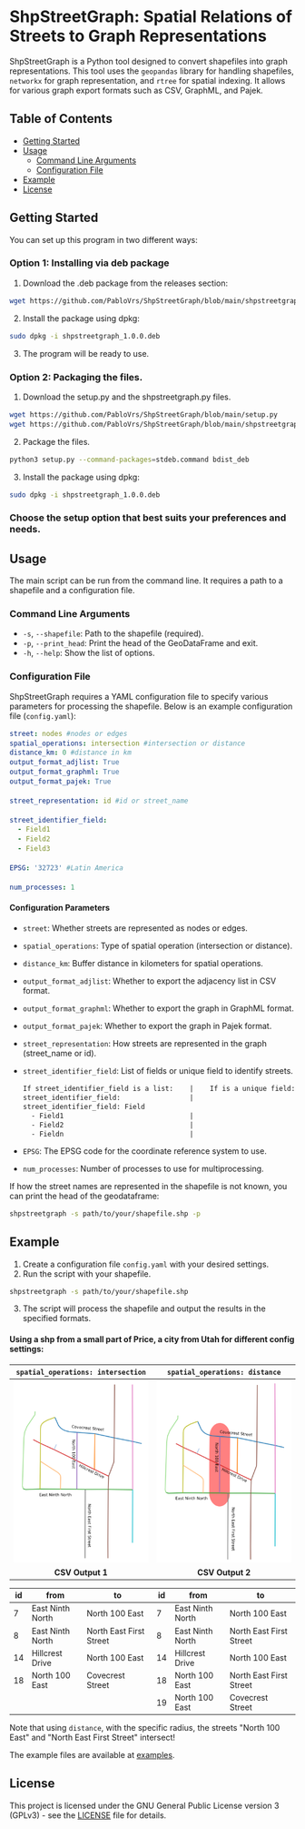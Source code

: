 # ShpStreetGraph: Spatial Relations of Streets to Graph Representations

ShpStreetGraph is a Python tool designed to convert shapefiles into graph representations. This tool uses the `geopandas` library for handling shapefiles, `networkx` for graph representation, and `rtree` for spatial indexing. It allows for various graph export formats such as CSV, GraphML, and Pajek.

## Table of Contents

- [Getting Started](#getting-started)
- [Usage](#usage)
  - [Command Line Arguments](#command-line-arguments)
  - [Configuration File](#configuration-file)
- [Example](#example)
- [License](#license)

## Getting Started

You can set up this program in two different ways:

### Option 1: Installing via deb package

1. Download the .deb package from the releases section:

  ```bash
  wget https://github.com/PabloVrs/ShpStreetGraph/blob/main/shpstreetgraph_1.0.0.deb
  ```
2. Install the package using dpkg:

  ```bash
  sudo dpkg -i shpstreetgraph_1.0.0.deb
  ```
3. The program will be ready to use.

### Option 2: Packaging the files.

1. Download the setup.py and the shpstreetgraph.py files.
  ```bash
  wget https://github.com/PabloVrs/ShpStreetGraph/blob/main/setup.py
  wget https://github.com/PabloVrs/ShpStreetGraph/blob/main/shpstreetgraph.py
  ```

2. Package the files.
  ```bash
  python3 setup.py --command-packages=stdeb.command bdist_deb
  ```

3. Install the package using dpkg:
   
  ```bash
  sudo dpkg -i shpstreetgraph_1.0.0.deb
  ```
 
### Choose the setup option that best suits your preferences and needs.

## Usage

The main script can be run from the command line. It requires a path to a shapefile and a configuration file.

### Command Line Arguments
- `-s`, `--shapefile`: Path to the shapefile (required).
- `-p`, `--print_head`: Print the head of the GeoDataFrame and exit.
- `-h`, `--help`: Show the list of options.

### Configuration File

ShpStreetGraph requires a YAML configuration file to specify various parameters for processing the shapefile. Below is an example configuration file (`config.yaml`):

```yaml
street: nodes #nodes or edges
spatial_operations: intersection #intersection or distance
distance_km: 0 #distance in km
output_format_adjlist: True 
output_format_graphml: True
output_format_pajek: True

street_representation: id #id or street_name

street_identifier_field:
  - Field1
  - Field2
  - Field3

EPSG: '32723' #Latin America

num_processes: 1
```
#### Configuration Parameters
- `street`: Whether streets are represented as nodes or edges.

- `spatial_operations`: Type of spatial operation (intersection or distance).

- `distance_km`: Buffer distance in kilometers for spatial operations.
  
- `output_format_adjlist`: Whether to export the adjacency list in CSV format.
- `output_format_graphml`: Whether to export the graph in GraphML format.
- `output_format_pajek`: Whether to export the graph in Pajek format.

- `street_representation`: How streets are represented in the graph (street_name or id).

- `street_identifier_field`: List of fields or unique field to identify streets.
  ```
  If street_identifier_field is a list:    |    If is a unique field:
  street_identifier_field:                 |    street_identifier_field: Field                
    - Field1                               |
    - Field2                               |
    - Fieldn                               |
  ```
- `EPSG`: The EPSG code for the coordinate reference system to use.

- `num_processes`: Number of processes to use for multiprocessing.

If how the street names are represented in the shapefile is not known, you can print the head of the geodataframe:
```bash
shpstreetgraph -s path/to/your/shapefile.shp -p
```
## Example
1. Create a configuration file `config.yaml` with your desired settings.
2. Run the script with your shapefile.

  ```bash
  shpstreetgraph -s path/to/your/shapefile.shp
  ```
3. The script will process the shapefile and output the results in the specified formats.

#### Using a shp from a small part of Price, a city from Utah for different config settings:


| `spatial_operations: intersection` | `spatial_operations: distance` |
|:--------------------------------:|:--------------------------------:|
| ![example](https://github.com/PabloVrs/ShpStreetGraph/blob/main/images/example.png) | ![buffered_example](https://github.com/PabloVrs/ShpStreetGraph/blob/main/images/buffered_example.png) |
| **CSV Output 1** | **CSV Output 2** |

| id | from | to | id | from | to |
|---|---|---|---|---|---|
| 7 | East Ninth North | North 100 East | 7 | East Ninth North | North 100 East |
| 8 | East Ninth North | North East First Street | 8 | East Ninth North | North East First Street |
| 14 | Hillcrest Drive | North 100 East | 14 | Hillcrest Drive | North 100 East |
| 18 | North 100 East | Covecrest Street | 18 | North 100 East | North East First Street |
| | | | 19 | North 100 East | Covecrest Street |

Note that using `distance`, with the specific radius, the streets "North 100 East" and "North East First Street" intersect!

The example files are available at [examples](https://github.com/PabloVrs/ShpStreetGraph/tree/main/examples).

## License

This project is licensed under the GNU General Public License version 3 (GPLv3) - see the [LICENSE](COPYING.txt) file for details.
